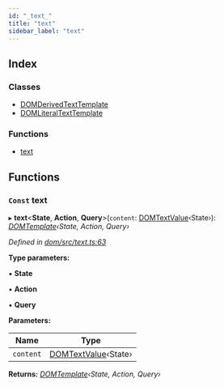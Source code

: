 ```yaml
---
id: "_text_"
title: "text"
sidebar_label: "text"
---
```


## Index

### Classes

* [DOMDerivedTextTemplate](../classes/_text_.domderivedtexttemplate.md)
* [DOMLiteralTextTemplate](../classes/_text_.domliteraltexttemplate.md)

### Functions

* [text](_text_.md#const-text)

## Functions

### `Const` text

▸ **text**<**State**, **Action**, **Query**>(`content`: [DOMTextValue](_value_.md#domtextvalue)‹State›): *[DOMTemplate](../interfaces/_template_.domtemplate.md)‹State, Action, Query›*

*Defined in [dom/src/text.ts:63](https://github.com/fponticelli/tempo/blob/master/dom/src/text.ts#L63)*

**Type parameters:**

▪ **State**

▪ **Action**

▪ **Query**

**Parameters:**

Name | Type |
------ | ------ |
`content` | [DOMTextValue](_value_.md#domtextvalue)‹State› |

**Returns:** *[DOMTemplate](../interfaces/_template_.domtemplate.md)‹State, Action, Query›*
